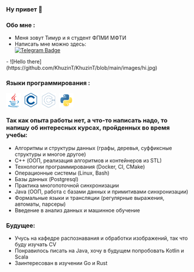 ### Ну привет 👋

### Обо мне :

- Меня зовут Тимур и я студент ФПМИ МФТИ 
- Написать мне можно здесь: <div id="badges">
  <a href="https://t.me/unkle_ayy">
    <img src="https://img.shields.io/badge/Telegram-blue?style=for-the-badge&logo=telegram&logoColor=white" alt="Telegram Badge"/>
  </a>
</div>
- ![Hello there](https://github.com/KhuzinT/KhuzinT/blob/main/images/hi.jpg)

### Языки программирования :
<div>
  <img src="https://github.com/devicons/devicon/blob/master/icons/java/java-original.svg" title="Java" alt="Java" width="40" height="40"/>&nbsp;
  <img src="https://github.com/devicons/devicon/blob/master/icons/c/c-line.svg" title="C" alt="C" width="40" height="40"/>&nbsp;
  <img src="https://github.com/devicons/devicon/blob/master/icons/cplusplus/cplusplus-line.svg" title="C++" alt="C++" width="40" height="40"/>&nbsp;
  <img src="https://github.com/devicons/devicon/blob/master/icons/python/python-original.svg" title="Python" alt="Python" width="40" height="40"/>&nbsp;
</div>

### Так как опыта работы нет, а что-то написать надо, то напишу об интересных курсах, пройденных во время учебы:
- Алгоритмы и структуры данных (графы, деревья, суффиксные структуры и многое другое)
- C++ (ООП, реализация алгоритмов и контейнеров из STL)
- Технологии программирования (Docker, CI, CMake)
- Операционные системы (Linux, Bash)
- Базы данных (Postgresql)
- Практика многопоточной синхронизации
- Java (ООП, работа с базами данных и примитивами синхронизации)
- Формальные языки и трансляции (регулярные выражения, автоматы, парсеры)
- Введение в анализ данных и машинное обучение

### Будущее:
- Учусь на кафедре распознавания и обработки изображений, так что буду изучать CV
- Понравилось писать на Java, хочу в будущем попробовать Kotlin и Scala
- Заинтересован в изучении Go и Rust

